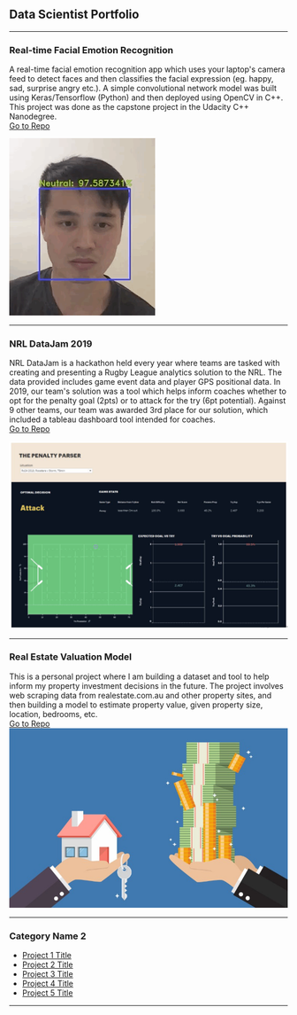 ## Data Scientist Portfolio

---

### Real-time Facial Emotion Recognition

A real-time facial emotion recognition app which uses your laptop's camera feed to detect faces and then classifies the facial expression (eg. happy, sad, surprise angry etc.). A simple convolutional network model was built using Keras/Tensorflow (Python) and then deployed using OpenCV in C++. This project was done as the capstone project in the Udacity C++ Nanodegree.  
[Go to Repo](https://github.com/martycheung/CppND-Facial-Emotion-Recognition)

<img src="images/app_demo.gif?raw=true"/>

---

### NRL DataJam 2019

NRL DataJam is a hackathon held every year where teams are tasked with creating and presenting a Rugby League analytics solution to the NRL. The data provided includes game event data and player GPS positional data. In 2019, our team's solution was a tool which helps inform coaches whether to opt for the penalty goal (2pts) or to attack for the try (6pt potential). Against 9 other teams, our team was awarded 3rd place for our solution, which included a tableau dashboard tool intended for coaches.  
[Go to Repo](https://github.com/martycheung/NRL-DataJam-2019)

<img src="images/datajam_tableau.png?raw=true"/>


---

### Real Estate Valuation Model

This is a personal project where I am building a dataset and tool to help inform my property investment decisions in the future. The project involves web scraping data from realestate.com.au and other property sites, and then building a model to estimate property value, given property size, location, bedrooms, etc.  
[Go to Repo](https://github.com/martycheung/Real-Estate-Dataset-and-Valuation-Model)
<img src="images/realestate.jpg?raw=true"/>

---

### Category Name 2

- [Project 1 Title](http://example.com/)
- [Project 2 Title](http://example.com/)
- [Project 3 Title](http://example.com/)
- [Project 4 Title](http://example.com/)
- [Project 5 Title](http://example.com/)

---
